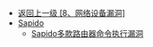 - [返回上一级 [8、网络设备漏洞]](/8、网络设备漏洞)
- [Sapido](/8、网络设备漏洞/Sapido/)
  - [Sapido多款路由器命令执行漏洞](/8、网络设备漏洞/Sapido/Sapido多款路由器命令执行漏洞.md)
